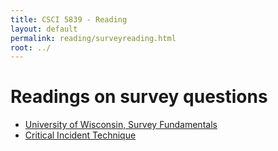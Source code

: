 ```yaml
---
title: CSCI 5839 - Reading
layout: default
permalink: reading/surveyreading.html
root: ../
---
```

# Readings on survey questions 

- [University of Wisconsin, Survey Fundamentals]( http://oqi.wisc.edu/resourcelibrary/uploads/resources/Survey_Guide.pdf)
- [Critical Incident Technique](http://www.usabilitynet.org/tools/criticalincidents.htm)
